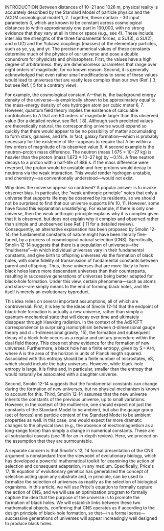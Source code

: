 INTRODUCTION
Between distances of 10−21 and 1026 m, physical reality is accurately described by the Standard Model of particle physics and the ΛCDM cosmological model 1, 2. Together, these contain ∼30 input parameters 3, which are known to be constant across cosmological distances to within approximately one part in 100,000, with no strong evidence that they vary at all in time or space (e.g., see 4). These include inter alia the strengths of the three fundamental forces, α SU(3), α SU(2), and α U(1) and the Yukawa couplings (masses) of the elementary particles, such as ye, yµ, and yτ. The precise numerical values of these constants determine much of the physics of our universe and pose a double conundrum for physicists and philosophers. First, the values have a high degree of arbitrariness: they are dimensionless parameters that range over eight orders of magnitude, for no known reason. Second, it is generally acknowledged that even rather small modifications to some of these values would lead to universes that are vastly less complex than our own (Ref. [ 3; but see Ref. [ 5 for a contrary view).

For example, the cosmological constant Λ—that is, the background energy density of the universe—is empirically shown to be approximately equal to the mass-energy density of one hydrogen atom per cubic meter 6, 7. However, quantum field theory implies the existence of calculable contributions to Λ that are 60 orders of magnitude larger than this observed value (for a detailed review, see Ref. [ 8). Although such predicted values are theoretically natural, the corresponding universe would expand so quickly that there would appear to be no possibility of matter accumulating to form stars, galaxies, and life. In fact, galaxy formation—which is probably necessary for the existence of life—appears to require that Λ be within a few orders of magnitude of its observed value 9. A second example is the neutron–proton mass difference. The neutron (mass 1.675 × 10−27 kg) is heavier than the proton (mass 1.673 × 10−27 kg) by ∼0.1%. A free neutron decays to a proton with a half-life of 886 s. If the mass difference were reversed, the proton would be unstable and free protons would decay to neutrons via the weak interaction. This would render hydrogen unstable, and chemistry—as conventionally understood—would not exist.

Why does the universe appear so contrived? A popular answer is to invoke observer bias. In particular, the “weak anthropic principle” notes that only a universe that supports life may be observed by its residents, so we should not be surprised to find that our universe supports life 10, 11. However, some have found this explanation unsatisfying. For example, if there is only one universe, then the weak anthropic principle explains why it is complex given that it is observed, but does not explain why it complex and observed rather than simple and unobserved (see Ref. [ 11 for a detailed review). Consequently, an alternative explanation has been proposed by Smolin 12-14: the fundamental constants of nature might have been literally fine-tuned, by a process of cosmological natural selection (CNS). Specifically, Smolin 12-14 suggests that there is a population of universes—the “multiverse”—in which individual universes vary in their fundamental constants, and give birth to offspring universes via the formation of black holes, with some fidelity of transmission of fundamental constants between parent and offspring. Thus, those universes that are more likely to form black holes leave more descendant universes than their counterparts, resulting in successive generations of universes being better adapted for black-hole formation. Under this view, certain phenomena—such as atoms and stars—are simply means to the end of forming black holes, and life itself is merely an evolutionary byproduct.

This idea relies on several important assumptions, all of which are controversial. First, it is key to the ideas of Smolin 12-14 that the endpoint of black-hole formation is actually a new universe, rather than simply a quantum-mechanical state that will decay over time and ultimately disappear through Hawking radiation. In the context of the AdS/CFT correspondence (a surprising isomorphism between d-dimensional gauge theory and d + 1-dimensional gravity; 15), the formation and subsequent decay of a black hole occurs as a regular and unitary procedure within the dual field theory. This does not show evidence for the formation of new universes. Furthermore, a black hole has a finite entropy, given by S = A/4, where A is the area of the horizon in units of Planck length squared. Associated with this entropy should be a finite number of microstates, eS, which should include the baby universes. However, while black-hole entropy is large, it is finite and, in particular, smaller than the entropy that would naturally be associated with a daughter universe.

Second, Smolin 12-14 suggests that the fundamental constants can change during the formation of new universes, but no physical mechanism is known to account for this. Third, Smolin 12-14 assumes that the new universe inherits the constants of the previous universe, up to small variations. However, in the context of the multiverse, one should expect not just the constants of the Standard Model to be ambient, but also the gauge group (set of forces) and particle content of the Standard Model to be ambient properties as well. In this case, one would expect far more dramatic changes to the physical laws (e.g., the absence of electromagnetism as a long-range force) than simply a change in numerical constants. These are all substantial caveats (see 16 for an in-depth review). Here, we proceed on the assumption that they are surmountable.

A separate concern is that Smolin's 12, 14 formal presentation of the CNS argument is nonstandard from the viewpoint of evolutionary biology, which has developed a powerful mathematical toolkit for examining the action of selection and consequent adaptation, in any medium. Specifically, Price's 17, 18 equation of evolutionary genetics has generalized the concept of selection acting upon any substrate and, in principle, can be used to formalize the selection of universes as readily as the selection of biological organisms. In this article, we will use Price's equation to formally capture the action of CNS, and we will use an optimization program to formally capture the idea that the purpose of the universe is to promote the formation of black holes. We will establish links between these two mathematical objects, confirming that CNS operates as if according to the design principle of black-hole formation, so that—in a formal sense—successive generations of universes will appear increasingly well designed to produce black holes.